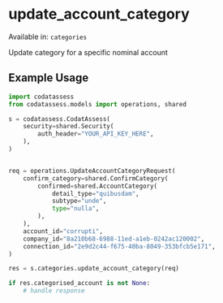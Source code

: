 # update_account_category
Available in: `categories`

Update category for a specific nominal account

## Example Usage
```python
import codatassess
from codatassess.models import operations, shared

s = codatassess.CodatAssess(
    security=shared.Security(
        auth_header="YOUR_API_KEY_HERE",
    ),
)


req = operations.UpdateAccountCategoryRequest(
    confirm_category=shared.ConfirmCategory(
        confirmed=shared.AccountCategory(
            detail_type="quibusdam",
            subtype="unde",
            type="nulla",
        ),
    ),
    account_id="corrupti",
    company_id="8a210b68-6988-11ed-a1eb-0242ac120002",
    connection_id="2e9d2c44-f675-40ba-8049-353bfcb5e171",
)

res = s.categories.update_account_category(req)

if res.categorised_account is not None:
    # handle response
```